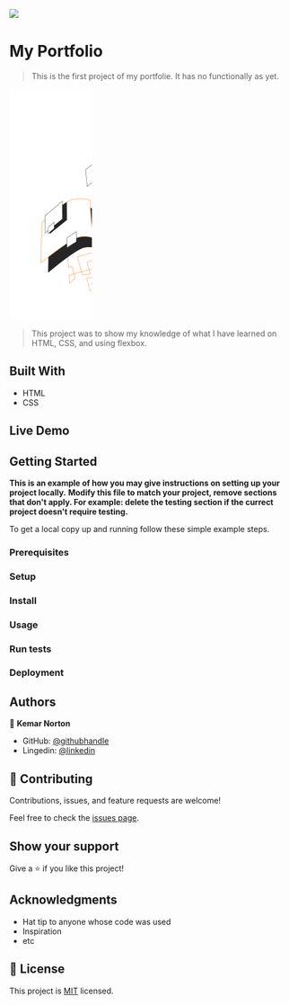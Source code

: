 ![](https://img.shields.io/badge/Microverse-blueviolet)

# My Portfolio

> This is the first project of my portfolie. It has no functionally as yet.

![screenshot](./image/Illustration.png)

> This project was to show my knowledge of what I have learned on HTML, CSS, and using flexbox.

## Built With

- HTML
- CSS

## Live Demo


## Getting Started

**This is an example of how you may give instructions on setting up your project locally.**
**Modify this file to match your project, remove sections that don't apply. For example: delete the testing section if the currect project doesn't require testing.**


To get a local copy up and running follow these simple example steps.

### Prerequisites

### Setup

### Install

### Usage

### Run tests

### Deployment



## Authors

👤 **Kemar Norton**

- GitHub: [@githubhandle](https://github.com/kemar-art)
- Lingedin: [@linkedin](www.linkedin.com/in/kemar-norton-2505431b2)

## 🤝 Contributing

Contributions, issues, and feature requests are welcome!

Feel free to check the [issues page](../../issues/).

## Show your support

Give a ⭐️ if you like this project!

## Acknowledgments

- Hat tip to anyone whose code was used
- Inspiration
- etc

## 📝 License

This project is [MIT](./MIT.md) licensed.
